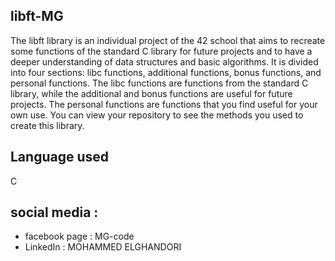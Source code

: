 ## libft-MG
The libft library is an individual project of the 42 school that aims to recreate some functions of the standard C library for future projects and to have a deeper understanding of data structures and basic algorithms. It is divided into four sections: libc functions, additional functions, bonus functions, and personal functions. The libc functions are functions from the standard C library, while the additional and bonus functions are useful for future projects. The personal functions are functions that you find useful for your own use. You can view your repository to see the methods you used to create this library.
## Language used 
 C
## social media :
- facebook page : MG-code
- LinkedIn : MOHAMMED ELGHANDORI
